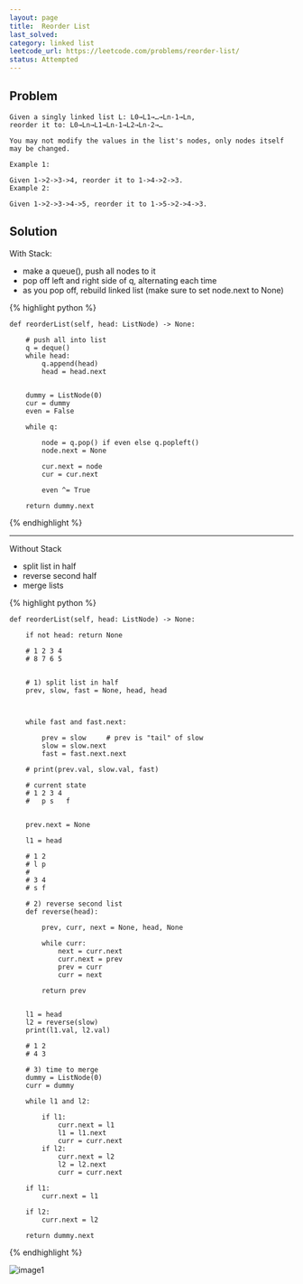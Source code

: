```yaml
---
layout: page
title:  Reorder List
last_solved: 
category: linked list
leetcode_url: https://leetcode.com/problems/reorder-list/
status: Attempted
---
```


Problem
-------

```
Given a singly linked list L: L0→L1→…→Ln-1→Ln,
reorder it to: L0→Ln→L1→Ln-1→L2→Ln-2→…

You may not modify the values in the list's nodes, only nodes itself may be changed.

Example 1:

Given 1->2->3->4, reorder it to 1->4->2->3.
Example 2:

Given 1->2->3->4->5, reorder it to 1->5->2->4->3.
```

Solution
----------

With Stack:

- make a queue(), push all nodes to it
- pop off left and right side of q, alternating each time
- as you pop off, rebuild linked list (make sure to set node.next to None)


{% highlight python %}

    def reorderList(self, head: ListNode) -> None:

        # push all into list
        q = deque()
        while head:
            q.append(head)
            head = head.next
        
        
        dummy = ListNode(0)
        cur = dummy
        even = False
        
        while q:
            
            node = q.pop() if even else q.popleft()
            node.next = None
            
            cur.next = node
            cur = cur.next
            
            even ^= True
        
        return dummy.next


{% endhighlight %}

____________

Without Stack

- split list in half
- reverse second half
- merge lists

{% highlight python %}

    def reorderList(self, head: ListNode) -> None:

        if not head: return None
        
        # 1 2 3 4
        # 8 7 6 5

        
        # 1) split list in half
        prev, slow, fast = None, head, head
        
        
        
        while fast and fast.next:
            
            prev = slow     # prev is "tail" of slow
            slow = slow.next
            fast = fast.next.next
        
        # print(prev.val, slow.val, fast)
        
        # current state
        # 1 2 3 4
        #   p s   f
        
        
        prev.next = None
        
        l1 = head
        
        # 1 2
        # l p
        #
        # 3 4
        # s f
        
        # 2) reverse second list
        def reverse(head):
            
            prev, curr, next = None, head, None
            
            while curr:
                next = curr.next
                curr.next = prev
                prev = curr
                curr = next
            
            return prev
        
        
        l1 = head
        l2 = reverse(slow)
        print(l1.val, l2.val)
        
        # 1 2
        # 4 3
        
        # 3) time to merge
        dummy = ListNode(0)
        curr = dummy
        
        while l1 and l2:
            
            if l1:
                curr.next = l1
                l1 = l1.next
                curr = curr.next
            if l2:
                curr.next = l2
                l2 = l2.next
                curr = curr.next
        
        if l1:
            curr.next = l1
        
        if l2:
            curr.next = l2
        
        return dummy.next
        


{% endhighlight %}

![image1]()